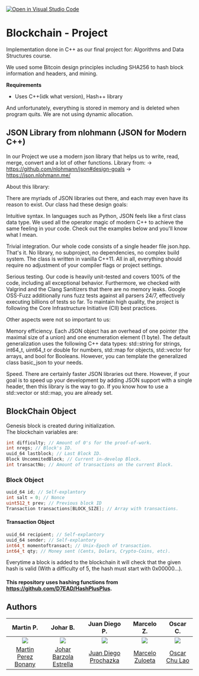 [![Open in Visual Studio Code](https://classroom.github.com/assets/open-in-vscode-c66648af7eb3fe8bc4f294546bfd86ef473780cde1dea487d3c4ff354943c9ae.svg)](https://classroom.github.com/online_ide?assignment_repo_id=10088296&assignment_repo_type=AssignmentRepo)

# Blockchain - Project

Implementation done in C++ as our final project for: Algorithms and Data Structures course.  

We used some Bitcoin design principles including SHA256 to hash block information and headers, and mining.

**Requirements**
- Uses C++(idk what version), Hash++ library
 
And unfortunately, everything is stored in memory and is deleted when program quits. We are not using dynamic allocation.

## JSON Library from nlohmann (JSON for Modern C++)

In our Project we use a modern json library that helps us to write, read, merge, convert and a lot of other functions. 
Library from: 
-> https://github.com/nlohmann/json#design-goals 
-> https://json.nlohmann.me/

About this library: 

There are myriads of JSON libraries out there, and each may even have its reason to exist. Our class had these design goals:

Intuitive syntax. In languages such as Python, JSON feels like a first class data type. We used all the operator magic of modern C++ to achieve the same feeling in your code. Check out the examples below and you'll know what I mean.

Trivial integration. Our whole code consists of a single header file json.hpp. That's it. No library, no subproject, no dependencies, no complex build system. The class is written in vanilla C++11. All in all, everything should require no adjustment of your compiler flags or project settings.

Serious testing. Our code is heavily unit-tested and covers 100% of the code, including all exceptional behavior. Furthermore, we checked with Valgrind and the Clang Sanitizers that there are no memory leaks. Google OSS-Fuzz additionally runs fuzz tests against all parsers 24/7, effectively executing billions of tests so far. To maintain high quality, the project is following the Core Infrastructure Initiative (CII) best practices.

Other aspects were not so important to us:

Memory efficiency. Each JSON object has an overhead of one pointer (the maximal size of a union) and one enumeration element (1 byte). The default generalization uses the following C++ data types: std::string for strings, int64_t, uint64_t or double for numbers, std::map for objects, std::vector for arrays, and bool for Booleans. However, you can template the generalized class basic_json to your needs.

Speed. There are certainly faster JSON libraries out there. However, if your goal is to speed up your development by adding JSON support with a single header, then this library is the way to go. If you know how to use a std::vector or std::map, you are already set.

## BlockChain Object
Genesis block is created during initialization.  
The blockchain variables are:
```cpp
int difficulty; // Amount of 0's for the proof-of-work.
int nregs; // Block's ID.
uuid_64 lastblock; // Last Block ID.
Block UncommitedBlock; // Current in-develop Block.
int transactNo; // Amount of transactions on the current Block.
```

### Block Object
```cpp
uuid_64 id; // Self-explantory
int salt = 0; // Nonce
uint512_t prev; // Previous block ID
Transaction transactions[BLOCK_SIZE]; // Array with transactions.
```

#### Transaction Object
```cpp
uuid_64 recipient; // Self-explantory
uuid_64 sender; // Self-explantory
int64_t momentoftransact; // Unix-Epoch of transaction.
int64_t qty; // Money sent (Cents, Dolars, Crypto-Coins, etc).
```

Everytime a block is added to the blockchain it will check that the given hash is valid (With a difficulty of 5, the hash must start with 0x00000...).

#### This repository uses hashing functions from https://github.com/D7EAD/HashPlusPlus.

## Authors

| Martin P. | Johar B.  |  Juan Diego P. | Marcelo Z. | Oscar C. |
|   :---:    |    :----:   |   :---:    |  :---:     |   :---:    |
| <img src="https://avatars.githubusercontent.com/u/87045535?v=4">  | <img src= "https://avatars.githubusercontent.com/u/66704166?v=4">   | <img src="https://avatars.githubusercontent.com/u/66135437?v=4">   | <img src="https://avatars.githubusercontent.com/u/85197213?v=4"> | <img src="https://avatars.githubusercontent.com/u/112034734?v=4">  |
[Martin Perez Bonany](https://github.com/Owzok) |   [Johar Barzola Estrella](https://github.com/Joharjbe)    | [Juan Diego Prochazka](https://github.com/juandiegoproch)  |  [Marcelo Zuloeta](https://github.com/marceloZS)   |  [Oscar Chu Lao](https://github.com/PachoRyan) |
